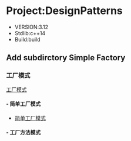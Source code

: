 # Project:DesignPatterns
- VERSION:3.12
- Stdlib:c++14
- Build:build
## Add subdirctory Simple Factory

### 工厂模式
[工厂模式](https://blog.csdn.net/wfg18801733667/article/details/60954744)
#### - 简单工厂模式
- [简单工厂模式](simple_factory\doc\REAME.md)
#### - 工厂方法模式
